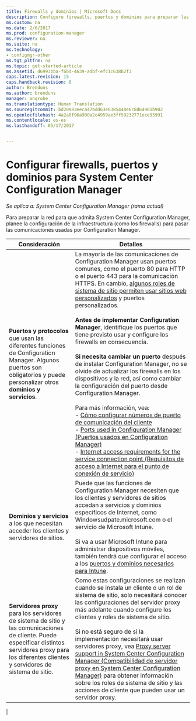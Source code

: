 ```yaml
---
title: Firewalls y dominios | Microsoft Docs
description: Configure firewalls, puertos y dominios para preparar las comunicaciones de System Center Configuration Manager.
ms.custom: na
ms.date: 2/6/2017
ms.prod: configuration-manager
ms.reviewer: na
ms.suite: na
ms.technology:
- configmgr-other
ms.tgt_pltfrm: na
ms.topic: get-started-article
ms.assetid: d6993bba-f6bd-4639-adbf-efc1c638b2f3
caps.latest.revision: 15
caps.handback.revision: 0
author: Brenduns
ms.author: brenduns
manager: angrobe
ms.translationtype: Human Translation
ms.sourcegitcommit: bd20983eeca47bdd63e0385440e6c8d64901b902
ms.openlocfilehash: 4a2a8f96a900a2c4959ae3ff59232771ece95991
ms.contentlocale: es-es
ms.lasthandoff: 05/17/2017


---
```

# <a name="set-up-firewalls-ports-and-domains-for-system-center-configuration-manager"></a>Configurar firewalls, puertos y dominios para System Center Configuration Manager

*Se aplica a: System Center Configuration Manager (rama actual)*

Para preparar la red para que admita System Center Configuration Manager, planee la configuración de la infraestructura (como los firewalls) para pasar las comunicaciones usadas por Configuration Manager.  

|Consideración|Detalles|  
|-------------------|-------------|  
|**Puertos y protocolos** que usan las diferentes funciones de Configuration Manager. Algunos puertos son obligatorios y puede personalizar otros **dominios y servicios**.|La mayoría de las comunicaciones de Configuration Manager usan puertos comunes, como el puerto 80 para HTTP o el puerto 443 para la comunicación HTTPS. En cambio, [algunos roles de sistema de sitio permiten usar sitios web personalizados](/sccm/core/plan-design/network/websites-for-site-system-servers) y puertos personalizados.<br /><br /> **Antes de implementar Configuration Manager**, identifique los puertos que tiene previsto usar y configure los firewalls en consecuencia.<br /><br /> **Si necesita cambiar un puerto** después de instalar Configuration Manager, no se olvide de actualizar los firewalls en los dispositivos y la red, así como cambiar la configuración del puerto desde Configuration Manager.<br /><br /> Para más información, vea: </br>- [Cómo configurar números de puerto de comunicación del cliente](../../../core/clients/deploy/configure-client-communication-ports.md) </br>- [Ports used in Configuration Manager (Puertos usados en Configuration Manager)](../../../core/plan-design/hierarchy/ports.md) </br>- [Internet access requirements for the service connection point (Requisitos de acceso a Internet para el punto de conexión de servicio)](/sccm/core/servers/deploy/configure/about-the-service-connection-point#bkmk_urls)|  
|**Dominios y servicios** a los que necesitan acceder los clientes y servidores de sitios.|Puede que las funciones de Configuration Manager necesiten que los clientes y servidores de sitios accedan a servicios y dominios específicos de Internet, como Windowsudpate.microsoft.com o el servicio de Microsoft Intune.<br /><br /> Si va a usar Microsoft Intune para administrar dispositivos móviles, también tendrá que configurar el acceso a los [puertos y dominios necesarios para Intune](https://docs.microsoft.com/en-us/intune/get-started/network-infrastructure-requirements-for-microsoft-intune).|  
|**Servidores proxy** para los servidores de sistema de sitio y las comunicaciones de cliente. Puede especificar distintos servidores proxy para los diferentes clientes y servidores de sistema de sitio.|Como estas configuraciones se realizan cuando se instala un cliente o un rol de sistema de sitio, solo necesitará conocer las configuraciones del servidor proxy más adelante cuando configure los clientes y roles de sistema de sitio.<br /><br /> Si no está seguro de si la implementación necesitará usar servidores proxy, vea [Proxy server support in System Center Configuration Manager (Compatibilidad de servidor proxy en System Center Configuration Manager)](../../../core/plan-design/network/proxy-server-support.md) para obtener información sobre los roles de sistema de sitio y las acciones de cliente que pueden usar un servidor proxy.|   
|  

